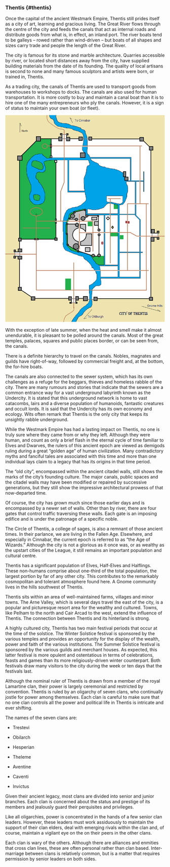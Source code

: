 ### Thentis {#thentis}

Once the capital of the ancient Westmark Empire, Thentis still prides itself as a city of art, learning and gracious living. The Great River flows through the centre of the city and feeds the canals that act as internal roads and distribute goods from what is, in effect, an inland port. The river boats tend to be galleys – rowed rather than wind-driven – but boats of all shapes and sizes carry trade and people the length of the Great River.

The city is famous for its stone and marble architecture. Quarries accessible by river, or located short distances away from the city, have supplied building materials from the date of its founding. The quality of local artisans is second to none and many famous sculptors and artists were born, or trained in, Thentis.

As a trading city, the canals of Thentis are used to transport goods from warehouses to workshops to docks. The canals are also used for human transportation. It is more costly to buy and maintain a canal boat than it is to hire one of the many entrepreneurs who ply the canals. However, it is a sign of status to maintain your own boat \(or fleet\).

![](/assets/thentis.png)

With the exception of late summer, when the heat and smell make it almost unendurable, it is pleasant to be polled around the canals. Most of the great temples, palaces, squares and public places border, or can be seen from, the canals.

There is a definite hierarchy to travel on the canals. Nobles, magnates and guilds have right-of-way, followed by commercial freight and, at the bottom, the for-hire boats.

The canals are also connected to the sewer system, which has its own challenges as a refuge for the beggars, thieves and homeless rabble of the city. There are many rumours and stories that indicate that the sewers are a common entrance way for a vast underground labyrinth known as the Undercity. It is stated that this underground network is home to vast catacombs, lairs and a diverse population of humanoids, fantastic creatures and occult lords. It is said that the Undercity has its own economy and ecology. Wits often remark that Thentis is the only city that keeps its unsightly rabble underground.

While the Westmark Empire has had a lasting impact on Thentis, no one is truly sure where they came from or why they left. Although they were human, and count as only a brief flash in the eternal cycle of time familiar to Elves and Dwarves, the rulers of this ancient epoch are viewed as demigods ruling during a great “golden age” of human civilization. Many contradictory myths and fanciful tales are associated with this time and more than one individual lays claim to a legacy that has its origins in that time period.

The “old city”, encompassed within the ancient citadel walls, still shows the marks of the city’s founding culture. The major canals, public spaces and the citadel walls may have been modified or repaired by successive generations, but they still show the impressive architectural prowess of that now-departed time.

Of course, the city has grown much since those earlier days and is encompassed by a newer set of walls. Other than by river, there are four gates that control traffic traversing these walls. Each gate is an imposing edifice and is under the patronage of a specific noble.

The Circle of Thentis, a college of sages, is also a remnant of those ancient times. In their parlance, we are living in the Fallen Age. Elsewhere, and especially in Cinnabar, the current epoch is referred to as “the Age of Wizards.” Although the city is not a glorious as it once was, or as wealthy as the upstart cities of the League, it still remains an important population and cultural centre.

Thentis has a significant population of Elves, Half-Elves and Halflings. These non-humans comprise about one-third of the total population, the largest portion by far of any other city. This contributes to the remarkably cosmopolitan and tolerant atmosphere found here. A Gnome community lives in the hills southwest of Thentis.

Thentis sits within an area of well-maintained farms, villages and minor towns. The Arne Valley, which is several days travel the east of the city, is a popular and picturesque resort area for the wealthy and cultured. Towns, like Pelham to the north and Cair Arcad to the west, extend the influence of Thentis. The connection between Thentis and its hinterland is strong.

A highly cultured city, Thentis has two main festival periods that occur at the time of the solstice. The Winter Solstice festival is sponsored by the various temples and provides an opportunity for the display of the wealth, power and faith of the various institutions. The Summer Solstice festival is sponsored by the various guilds and merchant houses. As expected, this latter festival is more opulent and ostentatious in terms of celebrations, feasts and games than its more religiously-driven winter counterpart. Both festivals draw many visitors to the city during the week or ten days that the festivals last.

Although the nominal ruler of Thentis is drawn from a member of the royal Lamartine clan, their power is largely ceremonial and restricted by convention. Thentis is ruled by an oligarchy of seven clans, who continually jostle for power among themselves. Each clan is careful to make sure that no one clan controls all the power and political life in Thentis is intricate and ever shifting.

The names of the seven clans are:

* Trestevi

* Obilarch

* Hesperian

* Theleme

* Aventine

* Caventi

* Invictus

Given their ancient legacy, most clans are divided into senior and junior branches. Each clan is concerned about the status and prestige of its members and jealously guard their perquisites and privileges.

Like all oligarchies, power is concentrated in the hands of a few senior clan leaders. However, these leaders must work assiduously to maintain the support of their clan elders, deal with emerging rivals within the clan and, of course, maintain a vigilant eye on the on their peers in the other clans.

Each clan is wary of the others. Although there are alliances and enmities that cross clan lines, these are often personal rather than clan based. Inter-marriage between clans is relatively common, but is a matter that requires permission by senior leaders on both sides.

